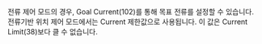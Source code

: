 전류 제어 모드의 경우, Goal Current(102)를 통해 목표 전류를 설정할 수 있습니다.  
전류기반 위치 제어 모드에서는 Current 제한값으로 사용됩니다. 이 값은 Current Limit(38)보다 클 수 없습니다.
